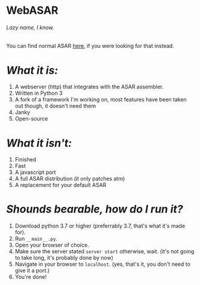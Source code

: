 # WebASAR
###### Lazy name, I know.

You can find normal ASAR [here](https://github.com/RPGHacker/asar), if you were looking for that instead.

# *What it is:*

1. A webserver (http) that integrates with the ASAR assembler.
2. Written in Python 3
3. A fork of a framework I'm working on, most features have been taken out though, it doesn't need them
4. Janky
5. Open-source

# *What it isn't:*
1. Finished
2. Fast
3. A javascript port
4. A full ASAR distribution (it only patches atm)
5. A replacement for your default ASAR

# *Shounds bearable, how do I run it?*
1. Download python 3.7 or higher (preferrably 3.7, that's what it's made for).
2. Run `__main__.py`.
3. Open your browser of choice.
4. Make sure the server stated `server start` otherwise, wait. (it's not going to take long, it's probably done by now)
5. Navigate in your browser to `localhost`. (yes, that's it, you don't need to give it a port.)
6. You're done!